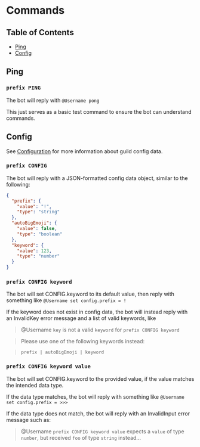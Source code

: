 # Commands

## Table of Contents
- [Ping](#ping)
- [Config](#config)

## Ping

### `prefix PING`
The bot will reply with `@Username pong`

This just serves as a basic test command to ensure the bot can understand commands.


## Config

See [Configuration](Configuration.md) for more information about guild config data.

### `prefix CONFIG`
The bot will reply with a JSON-formatted config data object, similar to the following:
```json
{
  "prefix": {
    "value": "!",
    "type": "string"
  },
  "autoBigEmoji": {
    "value": false,
    "type": "boolean"
  },
  "keyword": {
    "value": 123,
    "type": "number"
  }
}
```

### `prefix CONFIG keyword`
The bot will set CONFIG.keyword to its default value, then reply with something like `@Username set config.prefix = !`

If the keyword does not exist in config data, the bot will instead reply with an InvalidKey error message and a list of valid keywords, like 
> @Username `key` is not a valid `keyword` for `prefix CONFIG keyword`

> Please use one of the following keywords instead:

> ```prefix | autoBigEmoji | keyword```

### `prefix CONFIG keyword value`
The bot will set CONFIG.keyword to the provided value, if the value matches the intended data type.

If the data type matches, the bot will reply with something like `@Username set config.prefix = >>>`

If the data type does not match, the bot will reply with an InvalidInput error message such as:
> @Username `prefix CONFIG keyword value` expects a `value` of type `number`, but received `foo` of type `string` instead...
